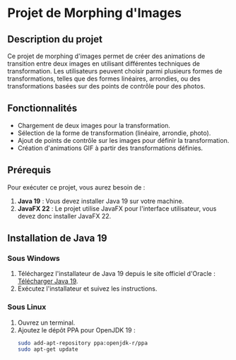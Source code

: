 # Projet de Morphing d'Images

## Description du projet

Ce projet de morphing d'images permet de créer des animations de transition entre deux images en utilisant différentes techniques de transformation. Les utilisateurs peuvent choisir parmi plusieurs formes de transformations, telles que des formes linéaires, arrondies, ou des transformations basées sur des points de contrôle pour des photos.

## Fonctionnalités

- Chargement de deux images pour la transformation.
- Sélection de la forme de transformation (linéaire, arrondie, photo).
- Ajout de points de contrôle sur les images pour définir la transformation.
- Création d'animations GIF à partir des transformations définies.

## Prérequis

Pour exécuter ce projet, vous aurez besoin de :

1. **Java 19** : Vous devez installer Java 19 sur votre machine.
2. **JavaFX 22** : Le projet utilise JavaFX pour l'interface utilisateur, vous devez donc installer JavaFX 22.

## Installation de Java 19

### Sous Windows

1. Téléchargez l'installateur de Java 19 depuis le site officiel d'Oracle : [Télécharger Java 19](https://www.oracle.com/java/technologies/javase-jdk19-downloads.html).
2. Exécutez l'installateur et suivez les instructions.

### Sous Linux

1. Ouvrez un terminal.
2. Ajoutez le dépôt PPA pour OpenJDK 19 :
   ```sh
   sudo add-apt-repository ppa:openjdk-r/ppa
   sudo apt-get update
